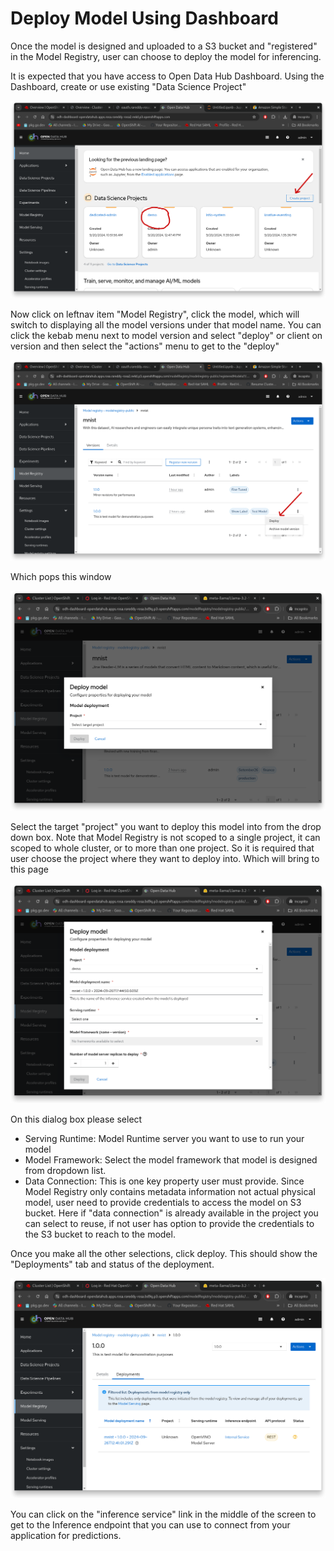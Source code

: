 # Deploy Model Using Dashboard

Once the model is designed and uploaded to a S3 bucket and "registered" in the Model Registry, user can choose to deploy the model for inferencing.

It is expected that you have access to Open Data Hub Dashboard. Using the Dashboard, create or use existing "Data Science Project"

![Model Registry](./images/dashboard-home.png)

Now click on leftnav item "Model Registry", click the model, which will switch to displaying all the model versions under that model name. You can click the kebab menu next to model version and select "deploy" or client on version and then select the "actions" menu to get to the "deploy"

![Model Registry](./images/dashboard-modelregistry-model.png)

Which pops this window

![Model Registry](./images/dashboard-modelregistry-deploy1.png)

Select the target "project" you want to deploy this model into from the drop down box. Note that Model Registry is not scoped to a single project, it can scoped to whole cluster, or to more than one project. So it is required that user choose the project where they want to deploy into. Which will bring to this page

![Model Registry](./images/dashboard-modelregistry-deploy2.png)

On this dialog box please select
* Serving Runtime: Model Runtime server you want to use to run your model
* Model Framework: Select the model framework that model is designed from dropdown list.
* Data Connection: This is one key property user must provide. Since Model Registry only contains metadata information not actual physical model, user need to provide credentials to access the model on S3 bucket. Here if "data connection" is already available in the project you can select to reuse, if not user has option to provide the credentials to the S3 bucket to reach to the model.

Once you make all the other selections, click deploy. This should show the "Deployments" tab and status of the deployment.

![Model Registry](./images/dashboard-modelregistry-deploy3.png)

You can click on the "inference service" link in the middle of the screen to get to the Inference endpoint that you can use to connect from your application for predictions.